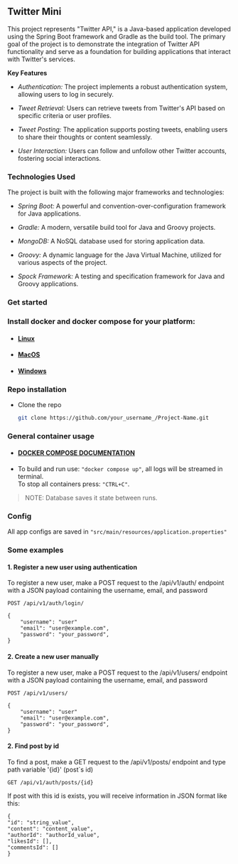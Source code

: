 ## Twitter Mini
This project represents "Twitter API," is a Java-based application developed using the Spring Boot framework and Gradle as the build tool. The primary goal of the project is to demonstrate the integration of Twitter API functionality and serve as a foundation for building applications that interact with Twitter's services.

**Key Features**
- *Authentication:* The project implements a robust authentication system, allowing users to log in securely.

- *Tweet Retrieval:* Users can retrieve tweets from Twitter's API based on specific criteria or user profiles.

- *Tweet Posting:* The application supports posting tweets, enabling users to share their thoughts or content seamlessly.

- *User Interaction:* Users can follow and unfollow other Twitter accounts, fostering social interactions.

### Technologies Used

The project is built with the following major frameworks and technologies:

- *Spring Boot:* A powerful and convention-over-configuration framework for Java applications.

- *Gradle:* A modern, versatile build tool for Java and Groovy projects.

- *MongoDB:* A NoSQL database used for storing application data.

- *Groovy:* A dynamic language for the Java Virtual Machine, utilized for various aspects of the project.

- *Spock Framework:* A testing and specification framework for Java and Groovy applications.

### Get started

### Install docker and docker compose for your platform:
- #### [Linux](https://docs.docker.com/desktop/install/linux-install/)
- #### [MacOS](https://docs.docker.com/desktop/install/mac-install/)
- #### [Windows](https://docs.docker.com/desktop/windows/wsl/)

### Repo installation
- Clone the repo
   ```sh
   git clone https://github.com/your_username_/Project-Name.git
   ```

### General container usage
- #### [DOCKER COMPOSE DOCUMENTATION](https://docs.docker.com/compose/reference/)
- To build and run use: `"docker compose up"`, all logs will be streamed in terminal. <br>
  To stop all containers press: `"CTRL+C"`.

> NOTE: Database saves it state between runs.

### Config
All app configs are saved in `"src/main/resources/application.properties"`

### Some examples

#### 1. Register a new user using authentication
To register a new user, make a POST request to the /api/v1/auth/ endpoint with a JSON payload containing the username, email, and password
```
POST /api/v1/auth/login/ 

{
    "username": "user"
    "email": "user@example.com",
    "password": "your_password",
}
```

#### 2. Create a new user manually
To register a new user, make a POST request to the /api/v1/users/ endpoint with a JSON payload containing the username, email, and password
```
POST /api/v1/users/ 

{
    "username": "user"
    "email": "user@example.com",
    "password": "your_password",
}
```

#### 2. Find post by id
To find a post, make a GET request to the /api/v1/posts/ endpoint and type path variable '{id}' (post`s id) 
```
GET /api/v1/auth/posts/{id} 
```

If post with this id is exists, you will receive information in JSON format like this: 

```
{
"id": "string_value",
"content": "content_value",
"authorId": "authorId_value",
"likesId": [],
"commentsId": []
}
```